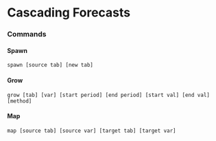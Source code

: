 # Cascading Forecasts

### Commands

#### Spawn
`spawn [source tab] [new tab]`
#### Grow
`grow [tab] [var] [start period] [end period] [start val] [end val] [method]`
#### Map
`map [source tab] [source var] [target tab] [target var]`